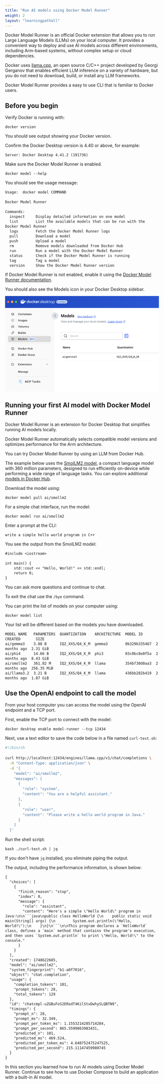 ```yaml
---
title: "Run AI models using Docker Model Runner"
weight: 2
layout: "learningpathall"
---
```


Docker Model Runner is an official Docker extension that allows you to run Large Language Models (LLMs) on your local computer. It provides a convenient way to deploy and use AI models across different environments, including Arm-based systems, without complex setup or cloud dependencies.

Docker uses [llama.cpp](https://github.com/ggml-org/llama.cpp), an open source C/C++ project developed by Georgi Gerganov that enables efficient LLM inference on a variety of hardware, but you do not need to download, build, or install any LLM frameworks. 

Docker Model Runner provides a easy to use CLI that is familiar to Docker users. 

## Before you begin

Verify Docker is running with:

```console
docker version
```

You should see output showing your Docker version. 

Confirm the Docker Desktop version is 4.40 or above, for example:

```output
Server: Docker Desktop 4.41.2 (191736)
```

Make sure the Docker Model Runner is enabled.

```console
docker model --help
```

You should see the usage message:

```output
Usage:  docker model COMMAND

Docker Model Runner

Commands:
  inspect     Display detailed information on one model
  list        List the available models that can be run with the Docker Model Runner
  logs        Fetch the Docker Model Runner logs
  pull        Download a model
  push        Upload a model
  rm          Remove models downloaded from Docker Hub
  run         Run a model with the Docker Model Runner
  status      Check if the Docker Model Runner is running
  tag         Tag a model
  version     Show the Docker Model Runner version
```

If Docker Model Runner is not enabled, enable it using the [Docker Model Runner documentation](https://docs.docker.com/model-runner/).

You should also see the Models icon in your Docker Desktop sidebar.
 
![Models #center](models-tab.png)

## Running your first AI model with Docker Model Runner

Docker Model Runner is an extension for Docker Desktop that simplifies running AI models locally. 

Docker Model Runner automatically selects compatible model versions and optimizes performance for the Arm architecture.

You can try Docker Model Runner by using an LLM from Docker Hub. 

The example below uses the [SmolLM2 model](https://hub.docker.com/r/ai/smollm2), a compact language model with 360 million parameters, designed to run efficiently on-device while performing a wide range of language tasks. You can explore additional [models in Docker Hub](https://hub.docker.com/u/ai).

Download the model using:

```console
docker model pull ai/smollm2
```

For a simple chat interface, run the model:

```console
docker model run ai/smollm2
```

Enter a prompt at the CLI:

```console
write a simple hello world program in C++
```

You see the output from the SmolLM2 model:

```output
#include <iostream>

int main() {
    std::cout << "Hello, World!" << std::endl;
    return 0;
}
```

You can ask more questions and continue to chat.

To exit the chat use the `/bye` command.

You can print the list of models on your computer using:

```console
docker model list
```

Your list will be different based on the models you have downloaded. 

```output
MODEL NAME   PARAMETERS  QUANTIZATION    ARCHITECTURE  MODEL ID      CREATED       SIZE
ai/gemma3    3.88 B      IQ2_XXS/Q4_K_M  gemma3        0b329b335467  2 months ago  2.31 GiB
ai/phi4      14.66 B     IQ2_XXS/Q4_K_M  phi3          03c0bc8e0f5a  2 months ago  8.43 GiB
ai/smollm2   361.82 M    IQ2_XXS/Q4_K_M  llama         354bf30d0aa3  2 months ago  256.35 MiB
ai/llama3.2  3.21 B      IQ2_XXS/Q4_K_M  llama         436bb282b419  2 months ago  1.87 GiB
```

## Use the OpenAI endpoint to call the model

From your host computer you can access the model using the OpenAI endpoint and a TCP port. 

First, enable the TCP port to connect with the model:

```console
docker desktop enable model-runner --tcp 12434
```

Next, use a text editor to save the code below in a file named `curl-test.sh`:

```bash
#!/bin/sh

curl http://localhost:12434/engines/llama.cpp/v1/chat/completions \
  -H "Content-Type: application/json" \
  -d '{
    "model": "ai/smollm2",
    "messages": [
      {
        "role": "system",
        "content": "You are a helpful assistant."
      },
      {
        "role": "user",
        "content": "Please write a hello world program in Java."
      }
    ]
  }'
```

Run the shell script:

```console
bash ./curl-test.sh | jq
```

If you don't have `jq` installed, you eliminate piping the output.

The output, including the performance information, is shown below:

```output
{
  "choices": [
    {
      "finish_reason": "stop",
      "index": 0,
      "message": {
        "role": "assistant",
        "content": "Here's a simple \"Hello World\" program in Java:\n\n```java\npublic class HelloWorld {\n    public static void main(String[] args) {\n        System.out.println(\"Hello, World!\");\n    }\n}\n```\n\nThis program declares a `HelloWorld` class, defines a `main` method that contains the program's execution, and then uses `System.out.println` to print \"Hello, World!\" to the console."
      }
    }
  ],
  "created": 1748622685,
  "model": "ai/smollm2",
  "system_fingerprint": "b1-a0f7016",
  "object": "chat.completion",
  "usage": {
    "completion_tokens": 101,
    "prompt_tokens": 28,
    "total_tokens": 129
  },
  "id": "chatcmpl-uZGBuFoS2ERodT4KilStxDwhySLQBTN9",
  "timings": {
    "prompt_n": 28,
    "prompt_ms": 32.349,
    "prompt_per_token_ms": 1.1553214285714284,
    "prompt_per_second": 865.5599863983431,
    "predicted_n": 101,
    "predicted_ms": 469.524,
    "predicted_per_token_ms": 4.648752475247525,
    "predicted_per_second": 215.11147459980745
  }
}
```

In this section you learned how to run AI models using Docker Model Runner. Continue to see how to use Docker Compose to build an application with a built-in AI model. 
